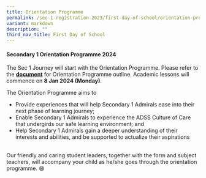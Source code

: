 ```yaml
---
title: Orientation Programme
permalink: /sec-1-registration-2023/first-day-of-school/orientation-prog/
variant: markdown
description: ""
third_nav_title: First Day of School
---
```

#### **Secondary 1 Orientation Programme 2024**

The Sec 1 Journey will start with the Orientation Programme. Please refer to the **[document](/files/2023/Uploads/5Sec_1_Orientation_2024_Schedulefor_website_.pdf)** for Orientation Programme outline. Academic lessons will commence on **8 Jan 2024 (Monday)**.
<br>

The Orientation Programme aims to

* Provide experiences that will help Secondary 1 Admirals ease into their next phase of learning journey;
* Enable Secondary 1 Admirals to experience the ADSS Culture of Care that undergirds our safe learning environment; and
* Help Secondary 1 Admirals gain a deeper understanding of their interests and abilities, and be supported to actualize their aspirations
<br>
Our friendly and caring student leaders, together with the form and subject teachers, will accompany your child as he/she goes through the orientation programme. 😄